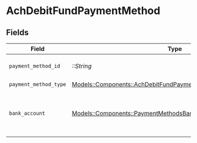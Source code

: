 # AchDebitFundPaymentMethod


## Fields

| Field                                                                                                                               | Type                                                                                                                                | Required                                                                                                                            | Description                                                                                                                         |
| ----------------------------------------------------------------------------------------------------------------------------------- | ----------------------------------------------------------------------------------------------------------------------------------- | ----------------------------------------------------------------------------------------------------------------------------------- | ----------------------------------------------------------------------------------------------------------------------------------- |
| `payment_method_id`                                                                                                                 | *::String*                                                                                                                          | :heavy_check_mark:                                                                                                                  | ID of the payment method.                                                                                                           |
| `payment_method_type`                                                                                                               | [Models::Components::AchDebitFundPaymentMethodPaymentMethodType](../../models/shared/achdebitfundpaymentmethodpaymentmethodtype.md) | :heavy_check_mark:                                                                                                                  | N/A                                                                                                                                 |
| `bank_account`                                                                                                                      | [Models::Components::PaymentMethodsBankAccount](../../models/shared/paymentmethodsbankaccount.md)                                   | :heavy_check_mark:                                                                                                                  | A bank account as contained within a payment method.                                                                                |
